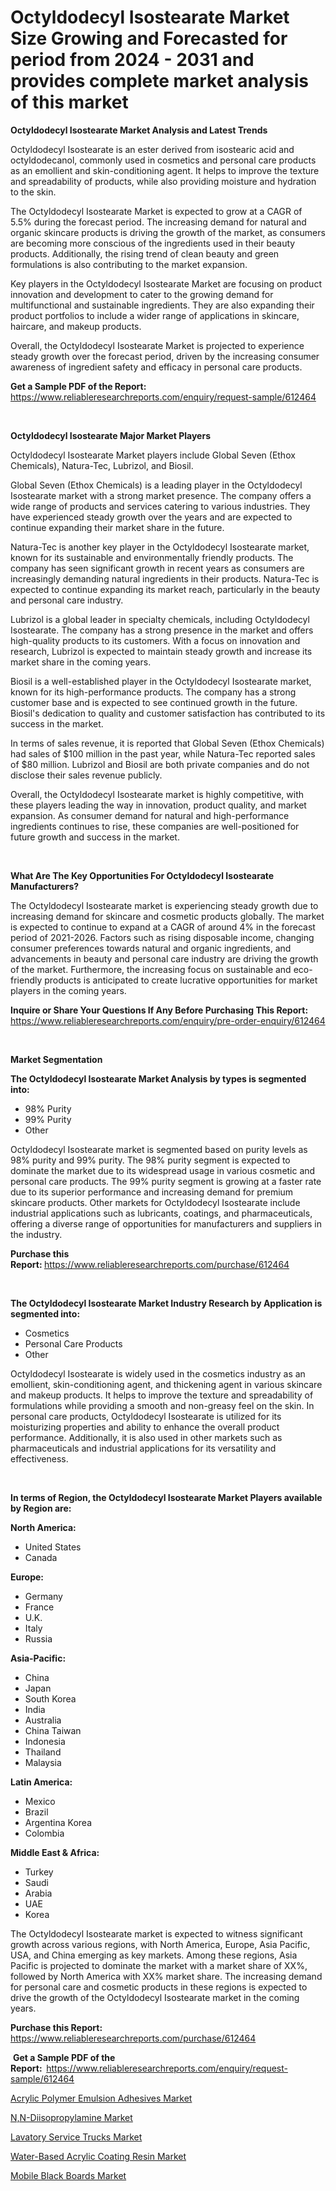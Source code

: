 <p><h1>Octyldodecyl Isostearate Market Size Growing and Forecasted for period from 2024 - 2031 and provides complete market analysis of this market</h1></p><p><strong>Octyldodecyl Isostearate Market Analysis and Latest Trends</strong></p>
<p><p>Octyldodecyl Isostearate is an ester derived from isostearic acid and octyldodecanol, commonly used in cosmetics and personal care products as an emollient and skin-conditioning agent. It helps to improve the texture and spreadability of products, while also providing moisture and hydration to the skin.</p><p>The Octyldodecyl Isostearate Market is expected to grow at a CAGR of 5.5% during the forecast period. The increasing demand for natural and organic skincare products is driving the growth of the market, as consumers are becoming more conscious of the ingredients used in their beauty products. Additionally, the rising trend of clean beauty and green formulations is also contributing to the market expansion.</p><p>Key players in the Octyldodecyl Isostearate Market are focusing on product innovation and development to cater to the growing demand for multifunctional and sustainable ingredients. They are also expanding their product portfolios to include a wider range of applications in skincare, haircare, and makeup products.</p><p>Overall, the Octyldodecyl Isostearate Market is projected to experience steady growth over the forecast period, driven by the increasing consumer awareness of ingredient safety and efficacy in personal care products.</p></p>
<p><strong>Get a Sample PDF of the Report:&nbsp;</strong> <a href="https://www.reliableresearchreports.com/enquiry/request-sample/612464">https://www.reliableresearchreports.com/enquiry/request-sample/612464</a></p>
<p>&nbsp;</p>
<p><strong>Octyldodecyl Isostearate Major Market Players</strong></p>
<p><p>Octyldodecyl Isostearate Market players include Global Seven (Ethox Chemicals), Natura-Tec, Lubrizol, and Biosil. </p><p>Global Seven (Ethox Chemicals) is a leading player in the Octyldodecyl Isostearate market with a strong market presence. The company offers a wide range of products and services catering to various industries. They have experienced steady growth over the years and are expected to continue expanding their market share in the future.</p><p>Natura-Tec is another key player in the Octyldodecyl Isostearate market, known for its sustainable and environmentally friendly products. The company has seen significant growth in recent years as consumers are increasingly demanding natural ingredients in their products. Natura-Tec is expected to continue expanding its market reach, particularly in the beauty and personal care industry.</p><p>Lubrizol is a global leader in specialty chemicals, including Octyldodecyl Isostearate. The company has a strong presence in the market and offers high-quality products to its customers. With a focus on innovation and research, Lubrizol is expected to maintain steady growth and increase its market share in the coming years.</p><p>Biosil is a well-established player in the Octyldodecyl Isostearate market, known for its high-performance products. The company has a strong customer base and is expected to see continued growth in the future. Biosil's dedication to quality and customer satisfaction has contributed to its success in the market.</p><p>In terms of sales revenue, it is reported that Global Seven (Ethox Chemicals) had sales of $100 million in the past year, while Natura-Tec reported sales of $80 million. Lubrizol and Biosil are both private companies and do not disclose their sales revenue publicly. </p><p>Overall, the Octyldodecyl Isostearate market is highly competitive, with these players leading the way in innovation, product quality, and market expansion. As consumer demand for natural and high-performance ingredients continues to rise, these companies are well-positioned for future growth and success in the market.</p></p>
<p>&nbsp;</p>
<p><strong>What Are The Key Opportunities For Octyldodecyl Isostearate Manufacturers?</strong></p>
<p><p>The Octyldodecyl Isostearate market is experiencing steady growth due to increasing demand for skincare and cosmetic products globally. The market is expected to continue to expand at a CAGR of around 4% in the forecast period of 2021-2026. Factors such as rising disposable income, changing consumer preferences towards natural and organic ingredients, and advancements in beauty and personal care industry are driving the growth of the market. Furthermore, the increasing focus on sustainable and eco-friendly products is anticipated to create lucrative opportunities for market players in the coming years.</p></p>
<p><strong>Inquire or Share Your Questions If Any Before Purchasing This Report:</strong> <a href="https://www.reliableresearchreports.com/enquiry/pre-order-enquiry/612464">https://www.reliableresearchreports.com/enquiry/pre-order-enquiry/612464</a></p>
<p>&nbsp;</p>
<p><strong>Market Segmentation</strong></p>
<p><strong>The Octyldodecyl Isostearate Market Analysis by types is segmented into:</strong></p>
<p><ul><li>98% Purity</li><li>99% Purity</li><li>Other</li></ul></p>
<p><p>Octyldodecyl Isostearate market is segmented based on purity levels as 98% purity and 99% purity. The 98% purity segment is expected to dominate the market due to its widespread usage in various cosmetic and personal care products. The 99% purity segment is growing at a faster rate due to its superior performance and increasing demand for premium skincare products. Other markets for Octyldodecyl Isostearate include industrial applications such as lubricants, coatings, and pharmaceuticals, offering a diverse range of opportunities for manufacturers and suppliers in the industry.</p></p>
<p><strong>Purchase this Report:&nbsp;</strong><a href="https://www.reliableresearchreports.com/purchase/612464">https://www.reliableresearchreports.com/purchase/612464</a></p>
<p>&nbsp;</p>
<p><strong>The Octyldodecyl Isostearate Market Industry Research by Application is segmented into:</strong></p>
<p><ul><li>Cosmetics</li><li>Personal Care Products</li><li>Other</li></ul></p>
<p><p>Octyldodecyl Isostearate is widely used in the cosmetics industry as an emollient, skin-conditioning agent, and thickening agent in various skincare and makeup products. It helps to improve the texture and spreadability of formulations while providing a smooth and non-greasy feel on the skin. In personal care products, Octyldodecyl Isostearate is utilized for its moisturizing properties and ability to enhance the overall product performance. Additionally, it is also used in other markets such as pharmaceuticals and industrial applications for its versatility and effectiveness.</p></p>
<p>&nbsp;</p>
<p><strong>In terms of Region, the Octyldodecyl Isostearate Market Players available by Region are:</strong></p>
<p>
    <p> <strong> North America: </strong>
        <ul>
            <li>United States</li>
            <li>Canada</li>
        </ul>
        </p> 
    <p> <strong> Europe: </strong>
        <ul>
            <li>Germany</li>
            <li>France</li>
            <li>U.K.</li>
            <li>Italy</li>
            <li>Russia</li>
        </ul>
        </p> 
    <p> <strong> Asia-Pacific: </strong>
        <ul>
            <li>China</li>
            <li>Japan</li>
            <li>South Korea</li>
            <li>India</li>
            <li>Australia</li>
            <li>China Taiwan</li>
            <li>Indonesia</li>
            <li>Thailand</li>
            <li>Malaysia</li>
        </ul>
        </p> 
    <p> <strong> Latin America: </strong>
        <ul>
            <li>Mexico</li>
            <li>Brazil</li>
            <li>Argentina Korea</li>
            <li>Colombia</li>
        </ul>
        </p> 
    <p> <strong> Middle East & Africa: </strong>
        <ul>
            <li>Turkey</li>
            <li>Saudi</li>
            <li>Arabia</li>
            <li>UAE</li>
            <li>Korea</li>
        </ul>
    </p>
    </p>
<p><p>The Octyldodecyl Isostearate market is expected to witness significant growth across various regions, with North America, Europe, Asia Pacific, USA, and China emerging as key markets. Among these regions, Asia Pacific is projected to dominate the market with a market share of XX%, followed by North America with XX% market share. The increasing demand for personal care and cosmetic products in these regions is expected to drive the growth of the Octyldodecyl Isostearate market in the coming years.</p></p>
<p><strong>Purchase this Report: </strong><a href="https://www.reliableresearchreports.com/purchase/612464">https://www.reliableresearchreports.com/purchase/612464</a></p>
<p>&nbsp;<strong>Get a Sample PDF of the Report:&nbsp;&nbsp;</strong><a href="https://www.reliableresearchreports.com/enquiry/request-sample/612464">https://www.reliableresearchreports.com/enquiry/request-sample/612464</a></p>
<p><strong></strong></p>
<p><p><a href="https://github.com/juancolorado15/Market-Research-Report-List-1/blob/main/acrylic-polymer-emulsion-adhesives-market.md">Acrylic Polymer Emulsion Adhesives Market</a></p><p><a href="https://invited-way-688.notion.site/N-N-Diisopropylamine-Market-Size-Growing-and-Forecasted-for-period-from-2024-2031-and-provides-com-36eb0323ca854f06a5556a606e592b48">N,N-Diisopropylamine Market</a></p><p><a href="https://view.publitas.com/reportprime-1/lavatory-service-trucks-market-size-global-industry-overview-market-segmentation-and-forecast-2024-to-2031/">Lavatory Service Trucks Market</a></p><p><a href="https://github.com/dx0328/Market-Research-Report-List-1/blob/main/water-based-acrylic-coating-resin-market.md">Water-Based Acrylic Coating Resin Market</a></p><p><a href="https://view.publitas.com/reportprime-1/mobile-black-boards-market-research-report-unlocks-analysis-on-the-market-financial-status-market-size-and-market-revenue-upto-2031/">Mobile Black Boards Market</a></p></p>